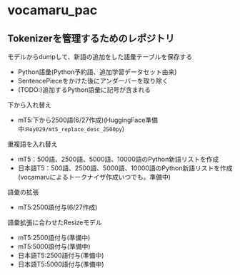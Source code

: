 # vocamaru_pac

## Tokenizerを管理するためのレポジトリ
モデルからdumpして、新語の追加をした語彙テーブルを保存する
- Python語彙(Python予約語、追加学習データセット由来) 
- SentencePieceをかけた後にアンダーバーを取り除く
- (TODO:)追加するPython語彙に記号が含まれる

下から入れ替え
- mT5:下から2500語(6/27作成)(HuggingFace準備中:`Roy029/mt5_replace_desc_2500py`)

重複語を入れ替え
- mT5：500語、2500語、5000語、10000語のPython新語リストを作成
- 日本語T5：500語、2500語、5000語、10000語のPython新語リストを作成
(vocamaruによるトークナイザ作成いつでも。準備中)

語彙の拡張
- mT5:2500語付与(6/27作成)

語彙拡張に合わせたResizeモデル
- mT5:2500語付与(準備中)
- mT5:5000語付与(準備中)
- 日本語T5:2500語付与(準備中)
- 日本語T5:5000語付与(準備中)
